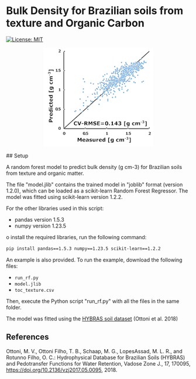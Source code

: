 # Bulk Density for Brazilian soils from texture and Organic Carbon
[![License: MIT](https://img.shields.io/badge/License-MIT-yellow.svg)](https://opensource.org/licenses/MIT)
<p align="center">
  <a><img src="https://github.com/infoleon/BD_PTF_Br/blob/main/logo/LOGO_plot_obs_predic.png?raw=true" alt="Logo" width="300"/></a>
</p>
## Setup

A random forest model to predict bulk density (g cm-3) for Brazilian soils from texture and organic matter.

The file "model.jlib" contains the trained model in "joblib" format (version 1.2.0), which can be loaded as a scikit-learn Random Forest Regressor. The model was fitted using scikit-learn version 1.2.2.

For the other libraries used in this script:
- pandas version 1.5.3
- numpy version 1.23.5

o install the required libraries, run the following command:

```bash
pip install pandas==1.5.3 numpy==1.23.5 scikit-learn==1.2.2
```

An example is also provided.
To run the example, download the following files:
- `run_rf.py`
- `model.jlib`
- `toc_texture.csv`

Then, execute the Python script "run_rf.py" with all the files in the same folder.


The model was fitted using the <a href="https://doi.org/10.2136/vzj2017.05.0095">HYBRAS soil dataset</a> (Ottoni et al. 2018)

## References
Ottoni, M. V., Ottoni Filho, T. B., Schaap, M. G., LopesAssad, M. L. R., and Rotunno Filho, O. C.: Hydrophysical Database for Brazilian Soils (HYBRAS) and Pedotransfer Functions for Water Retention, Vadose Zone J., 17, 170095, <a href="https://doi.org/10.2136/vzj2017.05.0095">https://doi.org/10.2136/vzj2017.05.0095</a>, 2018.




